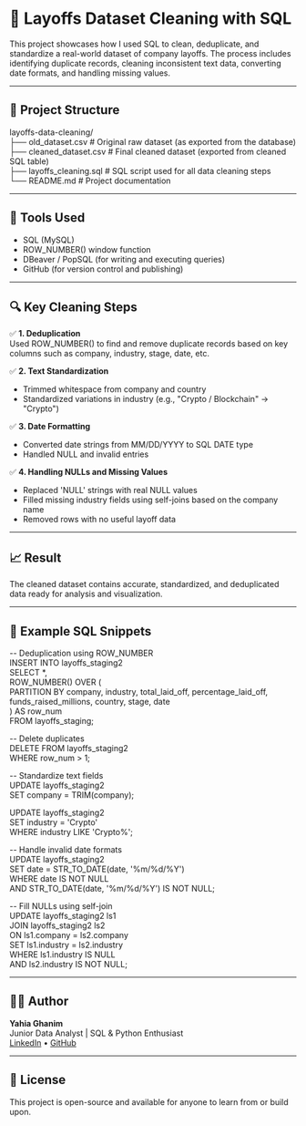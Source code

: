 # 🧹 Layoffs Dataset Cleaning with SQL

This project showcases how I used SQL to clean, deduplicate, and standardize a real-world dataset of company layoffs. The process includes identifying duplicate records, cleaning inconsistent text data, converting date formats, and handling missing values.

---

## 📂 Project Structure

layoffs-data-cleaning/  
├── old_dataset.csv           # Original raw dataset (as exported from the database)  
├── cleaned_dataset.csv       # Final cleaned dataset (exported from cleaned SQL table)  
├── layoffs_cleaning.sql      # SQL script used for all data cleaning steps  
└── README.md                 # Project documentation

---

## 🔧 Tools Used

- SQL (MySQL)
- ROW_NUMBER() window function
- DBeaver / PopSQL (for writing and executing queries)
- GitHub (for version control and publishing)

---

## 🔍 Key Cleaning Steps

✅ **1. Deduplication**  
Used ROW_NUMBER() to find and remove duplicate records based on key columns such as company, industry, stage, date, etc.

✅ **2. Text Standardization**  
- Trimmed whitespace from company and country  
- Standardized variations in industry (e.g., "Crypto / Blockchain" → "Crypto")

✅ **3. Date Formatting**  
- Converted date strings from MM/DD/YYYY to SQL DATE type  
- Handled NULL and invalid entries

✅ **4. Handling NULLs and Missing Values**  
- Replaced 'NULL' strings with real NULL values  
- Filled missing industry fields using self-joins based on the company name  
- Removed rows with no useful layoff data

---

## 📈 Result

The cleaned dataset contains accurate, standardized, and deduplicated data ready for analysis and visualization.

---

## 📘 Example SQL Snippets

-- Deduplication using ROW_NUMBER  
INSERT INTO layoffs_staging2  
SELECT *,  
       ROW_NUMBER() OVER (  
           PARTITION BY company, industry, total_laid_off, percentage_laid_off,  
                        funds_raised_millions, country, stage, date  
       ) AS row_num  
FROM layoffs_staging;

-- Delete duplicates  
DELETE FROM layoffs_staging2  
WHERE row_num > 1;

-- Standardize text fields  
UPDATE layoffs_staging2  
SET company = TRIM(company);

UPDATE layoffs_staging2  
SET industry = 'Crypto'  
WHERE industry LIKE 'Crypto%';

-- Handle invalid date formats  
UPDATE layoffs_staging2  
SET date = STR_TO_DATE(date, '%m/%d/%Y')  
WHERE date IS NOT NULL  
  AND STR_TO_DATE(date, '%m/%d/%Y') IS NOT NULL;

-- Fill NULLs using self-join  
UPDATE layoffs_staging2 ls1  
JOIN layoffs_staging2 ls2  
  ON ls1.company = ls2.company  
SET ls1.industry = ls2.industry  
WHERE ls1.industry IS NULL  
  AND ls2.industry IS NOT NULL;

---

## 👨‍💻 Author

**Yahia Ghanim**  
Junior Data Analyst | SQL & Python Enthusiast  
[LinkedIn](https://www.linkedin.com) • [GitHub](https://github.com/YahiaGhanim)

---

## 📎 License

This project is open-source and available for anyone to learn from or build upon.